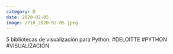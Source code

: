 ```yaml
--- 
category: D 
date: 2020-02-05 
image: /710_2020-02-05.jpeg 
--- 
```


5 bibliotecas de visualización para Python. #DELOITTE #PYTHON #VISUALIZACIÓN